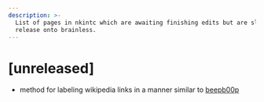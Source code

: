 ```yaml
---
description: >-
  List of pages in nkintc which are awaiting finishing edits but are slated for
  release onto brainless.
---
```


# \[unreleased\]



* method for labeling wikipedia links in a manner similar to [beepb00p](https://beepb00p.xyz/tags.html#lifelogging)

